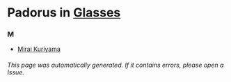 # Padorus in [Glasses](https://myanimelist.net/anime/17813/Kyoto_Animation__Megane-hen)

### M
* [Mirai Kuriyama](https://github.com/shadow578/Project-Padoru/blob/master/table-of-contents/characters/MiraiKuriyama.md)

###### This page was automatically generated. If it contains errors, please open a Issue.
